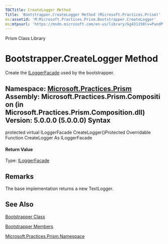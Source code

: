 ```yaml
---
TOCTitle: CreateLogger Method
Title: 'Bootstrapper.CreateLogger Method (Microsoft.Practices.Prism)'
ms:assetid: 'M:Microsoft.Practices.Prism.Bootstrapper.CreateLogger'
ms:mtpsurl: 'https://msdn.microsoft.com/en-us/library/Gg431150(v=PandP.50)'
---
```


Prism Class Library

Bootstrapper.CreateLogger Method
====================================

Create the [ILoggerFacade](https://msdn.microsoft.com/t:microsoft.practices.prism.logging.iloggerfacade) used by the bootstrapper.

**Namespace:** [Microsoft.Practices.Prism](https://msdn.microsoft.com/n:microsoft.practices.prism)
**Assembly:** Microsoft.Practices.Prism.Composition (in Microsoft.Practices.Prism.Composition.dll) Version: 5.0.0.0 (5.0.0.0)
Syntax
------

<span id="syntaxToggle"></span>protected virtual ILoggerFacade CreateLogger()Protected Overridable Function CreateLogger As ILoggerFacade
#### Return Value

Type: [ILoggerFacade](https://msdn.microsoft.com/t:microsoft.practices.prism.logging.iloggerfacade)

Remarks
-------

<span id="remarksToggle"></span> The base implementation returns a new TextLogger.

See Also
--------

<span id="seeAlsoToggle"></span>
[Bootstrapper Class](https://msdn.microsoft.com/t:microsoft.practices.prism.bootstrapper)

[Bootstrapper Members](https://msdn.microsoft.com/allmembers.t:microsoft.practices.prism.bootstrapper)

[Microsoft.Practices.Prism Namespace](https://msdn.microsoft.com/n:microsoft.practices.prism)
